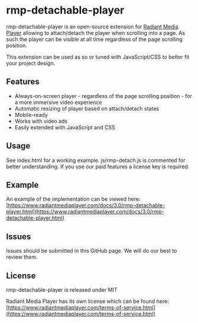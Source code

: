 # rmp-detachable-player

rmp-detachable-player is an open-source extension for [Radiant Media Player](https://www.radiantmediaplayer.com) 
allowing to attach/detach the player when scrolling into a page. As such the player can be visible at all time regardless 
of the page scrolling position.

This extension can be used as so or tuned with JavaScript/CSS to better fit your project design.

## Features
- Always-on-screen player - regardless of the page scrolling position - for a more immersive video experience
- Automatic resizing of player based on attach/detach states 
- Mobile-ready
- Works with video ads
- Easily extended with JavaScript and CSS

## Usage
See index.html for a working example. js/rmp-detach.js is commented for better understanding. 
If you use our paid features a license key is required.

## Example
An example of the implementation can be viewed here: [https://www.radiantmediaplayer.com/docs/3.0/rmp-detachable-player.html](https://www.radiantmediaplayer.com/docs/3.0/rmp-detachable-player.html)

## Issues
Issues should be submitted in this GitHub page. We will do our best to review them.

## License
rmp-detachable-player is released under MIT

Radiant Media Player has its own license which can be found here: [https://www.radiantmediaplayer.com/terms-of-service.html](https://www.radiantmediaplayer.com/terms-of-service.html)
